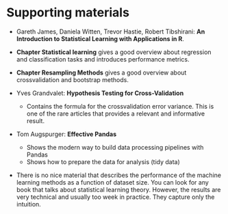 # Supporting materials

* Gareth James, Daniela Witten, Trevor Hastie, Robert Tibshirani:
**An Introduction to Statistical Learning with Applications in R**. 
 * **Chapter Statistical learning**  gives a good overview about regression and classification tasks and introduces performance metrics. 
 * **Chapter Resampling Methods** gives a good overview about crossvalidation and bootstrap methods.   

* Yves Grandvalet: **Hypothesis Testing for Cross-Validation**
  * Contains the formula for the crossvalidation error variance. This is one of the rare articles that provides a relevant and informative result.  

* Tom Augspurger: **Effective Pandas**
  * Shows the modern way to build data processing pipelines with Pandas
  * Shows how to prepare the data for analysis (tidy data)   

* There is no nice material that describes the performance of the machine learning methods as a function of dataset size. You can look for any book that talks about statistical learning theory. However, the results are very technical and usually too week in practice. They capture only the intuition. 